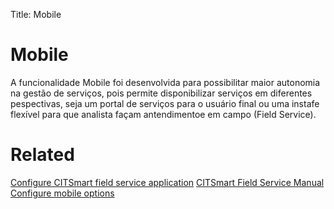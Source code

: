 Title: Mobile

# Mobile

A funcionalidade Mobile foi desenvolvida para possibilitar maior autonomia na gestão de serviços, pois permite disponibilizar serviços em diferentes pespectivas, seja um portal de serviços para o usuário final ou uma instafe flexível para que analista façam antendimentoe em campo (Field Service).

# Related

[Configure CITSmart field service application][1]
[CITSmart Field Service Manual][2]
[Configure mobile options][3]


[1]:/en-us/citsmart-esp-8/additional-features/mobile-and-field-service/field-service/configure-field-service-application.html
[2]:/en-us/citsmart-esp-8/additional-features/mobile-and-field-service/field-service/citsmart-field-service-manual.html
[3]:/en-us/citsmart-esp-8/additional-features/mobile-and-field-service/configuration/configure-mobile-options.html